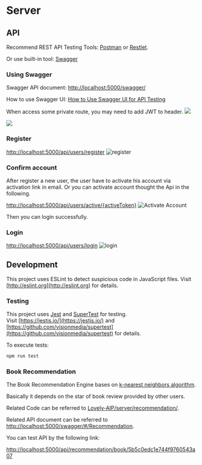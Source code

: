 # Server
## API
Recommend REST API Testing Tools: [Postman](https://www.getpostman.com/) or [Restlet](https://chrome.google.com/webstore/detail/restlet-client-rest-api-t/aejoelaoggembcahagimdiliamlcdmfm).

Or use built-in tool: [Swagger](https://swagger.io/)

### Using Swagger

Swagger API document: [http://localhost:5000/swagger/](http://localhost:5000/swagger/)

How to use Swagger UI: [How to Use Swagger UI for API Testing](https://www.blazemeter.com/blog/getting-started-with-swagger-ui)

When access some private route, you may need to add JWT to header.
![](https://i.loli.net/2018/07/27/5b59f67a4322b.png)

![](https://i.loli.net/2018/07/27/5b59f74dc06de.png)

### Register
[http://localhost:5000/api/users/register](http://localhost:5000/api/users/register)
![register](https://ws4.sinaimg.cn/large/0069RVTdly1fuo1mr1oc8j31hu0x40z9.jpg)

### Confirm account
After register a new user, the user have to activate his account via activation link in email. Or you can activate account thought the Api in the following.

[http://localhost:5000/api/users/active/{activeToken}](http://localhost:5000/api/users/active/{activeToken})
![Activate Account](https://ws1.sinaimg.cn/large/0069RVTdly1fuo1pd6opvj31i20hujuh.jpg)

Then you can login successfully.

### Login
[http://localhost:5000/api/users/login](http://localhost:5000/api/users/login)
![login](https://ws3.sinaimg.cn/large/0069RVTdly1fuo1kr5lrhj31hm0pydky.jpg)

## Development

This project uses ESLint to detect suspicious code in JavaScript files.
Visit [http://eslint.org](http://eslint.org) for details.

### Testing

This project uses [Jest](https://jestjs.io/) and [SuperTest](https://github.com/visionmedia/supertest) for testing.  
Visit [https://jestjs.io/](https://jestjs.io/) and [https://github.com/visionmedia/supertest](https://github.com/visionmedia/supertest) for details.

To execute tests:

```bash
npm run test
```

### Book Recommendation

The Book Recommendation Engine bases on [k-nearest neighbors algorithm](https://en.wikipedia.org/wiki/K-nearest_neighbors_algorithm).

Basically it depends on the star of book review provided by other users.

Related Code can be referred to [Lovely-AIP/server/recommendation/](https://github.com/Latias94/Lovely-AIP/tree/master/server/recommendation).

Related API document can be referred to [http://localhost:5000/swagger/#/Recommendation](http://localhost:5000/swagger/#/Recommendation).

You can test API by the following link:

[http://localhost:5000/api/recommendation/book/5b5c0edc1e744f9760543a07](http://localhost:5000/api/recommendation/book/5b5c0edc1e744f9760543a07)
